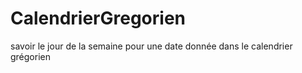 # CalendrierGregorien
savoir le jour de la semaine pour une date donnée dans le calendrier grégorien
